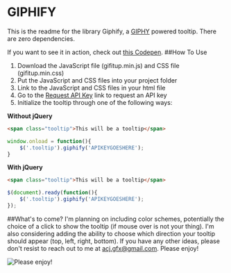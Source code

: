 # GIPHIFY
This is the readme for the library Giphify, a [GIPHY](http://giphy.com/) powered tooltip. There are zero dependencies.

If you want to see it in action, check out [this Codepen](http://codepen.io/acjdesigns/full/aNvEpa/).
##How To Use
1.  Download the JavaScript file (gifitup.min.js) and CSS file (gifitup.min.css)
2.  Put the JavaScript and CSS files into your project folder
3.  Link to the JavaScript and CSS files in your html file
4.  Go to the [Request API Key](http://api.giphy.com/submit) link to request an API key
5.  Initialize the tooltip through one of the following ways:

**Without jQuery**
```html
<span class="tooltip">This will be a tooltip</span>
```
```javascript
window.onload = function(){
	$('.tooltip').giphify('APIKEYGOESHERE');
}
```

**With jQuery**
```html
<span class="tooltip">This will be a tooltip</span>
```
```javascript
$(document).ready(function(){
	$('.tooltip').giphify('APIKEYGOESHERE');
});
```

##What's to come?
I'm planning on including color schemes, potentially the choice of a click to show the tooltip (if mouse over is not your thing). I'm also considering adding the ability to choose which direction your tooltip should appear (top, left, right, bottom). If you have any other ideas, please don't resist to reach out to me at [acj.gfx@gmail.com](mailto:acj.gfx@gmail.com). Please enjoy!

![Please enjoy!](http://i.giphy.com/Myrl3DnFGuuvS.gif "Please Enjoy!")